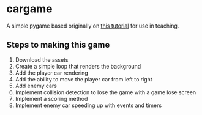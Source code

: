 # cargame

A simple pygame based originally on [this tutorial](https://coderslegacy.com/python/python-pygame-tutorial/) 
for use in teaching. 

## Steps to making this game
1. Download the assets
2. Create a simple loop that renders the background
3. Add the player car rendering
4. Add the ability to move the player car from left to right
5. Add enemy cars
6. Implement collision detection to lose the game with a game lose screen 
7. Implement a scoring method
8. Implement enemy car speeding up with events and timers

